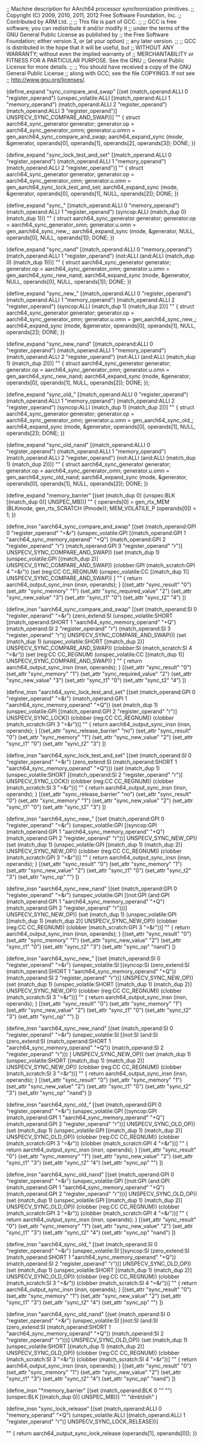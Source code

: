 ;; Machine description for AArch64 processor synchronization primitives.
;; Copyright (C) 2009, 2010, 2011, 2012 Free Software Foundation, Inc.
;; Contributed by ARM Ltd.
;;
;; This file is part of GCC.
;;
;; GCC is free software; you can redistribute it and/or modify it
;; under the terms of the GNU General Public License as published by
;; the Free Software Foundation; either version 3, or (at your option)
;; any later version.
;;
;; GCC is distributed in the hope that it will be useful, but
;; WITHOUT ANY WARRANTY; without even the implied warranty of
;; MERCHANTABILITY or FITNESS FOR A PARTICULAR PURPOSE.  See the GNU
;; General Public License for more details.
;;
;; You should have received a copy of the GNU General Public License
;; along with GCC; see the file COPYING3.  If not see
;; <http://www.gnu.org/licenses/>.

(define_expand "sync_compare_and_swap<mode>"
  [(set (match_operand:ALLI 0 "register_operand")
        (unspec_volatile:ALLI [(match_operand:ALLI 1 "memory_operand")
  			       (match_operand:ALLI 2 "register_operand")
			       (match_operand:ALLI 3 "register_operand")]
			       UNSPECV_SYNC_COMPARE_AND_SWAP))]
  ""
  {
    struct aarch64_sync_generator generator;
    generator.op = aarch64_sync_generator_omrn;
    generator.u.omrn = gen_aarch64_sync_compare_and_swap<mode>;
    aarch64_expand_sync (<MODE>mode, &generator, operands[0], operands[1],
    			 operands[2], operands[3]);
    DONE;
  })

(define_expand "sync_lock_test_and_set<mode>"
  [(match_operand:ALLI 0 "register_operand")
   (match_operand:ALLI 1 "memory_operand")
   (match_operand:ALLI 2 "register_operand")]
  ""
  {
    struct aarch64_sync_generator generator;
    generator.op = aarch64_sync_generator_omn;
    generator.u.omn = gen_aarch64_sync_lock_test_and_set<mode>;
    aarch64_expand_sync (<MODE>mode, &generator, operands[0], operands[1],
                         NULL, operands[2]);
    DONE;
  })

(define_expand "sync_<optab><mode>"
  [(match_operand:ALLI 0 "memory_operand")
   (match_operand:ALLI 1 "register_operand")
   (syncop:ALLI (match_dup 0) (match_dup 1))]
  ""
  {
    struct aarch64_sync_generator generator;
    generator.op = aarch64_sync_generator_omn;
    generator.u.omn = gen_aarch64_sync_new_<optab><mode>;
    aarch64_expand_sync (<MODE>mode, &generator, NULL, operands[0], NULL,
                         operands[1]);
    DONE;
  })

(define_expand "sync_nand<mode>"
  [(match_operand:ALLI 0 "memory_operand")
   (match_operand:ALLI 1 "register_operand")
   (not:ALLI (and:ALLI (match_dup 0) (match_dup 1)))]
  ""
  {
    struct aarch64_sync_generator generator;
    generator.op = aarch64_sync_generator_omn;
    generator.u.omn = gen_aarch64_sync_new_nand<mode>;
    aarch64_expand_sync (<MODE>mode, &generator, NULL, operands[0], NULL,
                         operands[1]);
    DONE;
  })

(define_expand "sync_new_<optab><mode>"
  [(match_operand:ALLI 0 "register_operand")
   (match_operand:ALLI 1 "memory_operand")
   (match_operand:ALLI 2 "register_operand")
   (syncop:ALLI (match_dup 1) (match_dup 2))]
  ""
  {
    struct aarch64_sync_generator generator;
    generator.op = aarch64_sync_generator_omn;
    generator.u.omn = gen_aarch64_sync_new_<optab><mode>;
    aarch64_expand_sync (<MODE>mode, &generator, operands[0], operands[1],
    		    	 NULL, operands[2]);
    DONE;
  })

(define_expand "sync_new_nand<mode>"
  [(match_operand:ALLI 0 "register_operand")
   (match_operand:ALLI 1 "memory_operand")
   (match_operand:ALLI 2 "register_operand")
   (not:ALLI (and:ALLI (match_dup 1) (match_dup 2)))]
  ""
  {
    struct aarch64_sync_generator generator;
    generator.op = aarch64_sync_generator_omn;
    generator.u.omn = gen_aarch64_sync_new_nand<mode>;
    aarch64_expand_sync (<MODE>mode, &generator, operands[0], operands[1],
    			 NULL, operands[2]);
    DONE;
  });

(define_expand "sync_old_<optab><mode>"
  [(match_operand:ALLI 0 "register_operand")
   (match_operand:ALLI 1 "memory_operand")
   (match_operand:ALLI 2 "register_operand")
   (syncop:ALLI (match_dup 1) (match_dup 2))]
  ""
  {
    struct aarch64_sync_generator generator;
    generator.op = aarch64_sync_generator_omn;
    generator.u.omn = gen_aarch64_sync_old_<optab><mode>;
    aarch64_expand_sync (<MODE>mode, &generator, operands[0], operands[1],
    		         NULL, operands[2]);
    DONE;
  })

(define_expand "sync_old_nand<mode>"
  [(match_operand:ALLI 0 "register_operand")
   (match_operand:ALLI 1 "memory_operand")
   (match_operand:ALLI 2 "register_operand")
   (not:ALLI (and:ALLI (match_dup 1) (match_dup 2)))]
  ""
  {
    struct aarch64_sync_generator generator;
    generator.op = aarch64_sync_generator_omn;
    generator.u.omn = gen_aarch64_sync_old_nand<mode>;
    aarch64_expand_sync (<MODE>mode, &generator, operands[0], operands[1],
                         NULL, operands[2]);
    DONE;
  })

(define_expand "memory_barrier"
  [(set (match_dup 0) (unspec:BLK [(match_dup 0)] UNSPEC_MB))]
  ""
{
  operands[0] = gen_rtx_MEM (BLKmode, gen_rtx_SCRATCH (Pmode));
  MEM_VOLATILE_P (operands[0]) = 1;
})

(define_insn "aarch64_sync_compare_and_swap<mode>"
  [(set (match_operand:GPI 0 "register_operand" "=&r")
        (unspec_volatile:GPI
	  [(match_operand:GPI 1 "aarch64_sync_memory_operand" "+Q")
   	   (match_operand:GPI 2 "register_operand" "r")
	   (match_operand:GPI 3 "register_operand" "r")]
	  UNSPECV_SYNC_COMPARE_AND_SWAP))
   (set (match_dup 1) (unspec_volatile:GPI [(match_dup 2)]
                                          UNSPECV_SYNC_COMPARE_AND_SWAP))
   (clobber:GPI (match_scratch:GPI 4 "=&r"))
   (set (reg:CC CC_REGNUM) (unspec_volatile:CC [(match_dup 1)]
                                                UNSPECV_SYNC_COMPARE_AND_SWAP))
   ]
  ""
  {
    return aarch64_output_sync_insn (insn, operands);
  }
  [(set_attr "sync_result"          "0")
   (set_attr "sync_memory"          "1")
   (set_attr "sync_required_value"  "2")
   (set_attr "sync_new_value"       "3")
   (set_attr "sync_t1"              "0")
   (set_attr "sync_t2"              "4")
   ])

(define_insn "aarch64_sync_compare_and_swap<mode>"
  [(set (match_operand:SI 0 "register_operand" "=&r")
        (zero_extend:SI
	  (unspec_volatile:SHORT
	    [(match_operand:SHORT 1 "aarch64_sync_memory_operand" "+Q")
   	     (match_operand:SI 2 "register_operand" "r")
	     (match_operand:SI 3 "register_operand" "r")]
	    UNSPECV_SYNC_COMPARE_AND_SWAP)))
   (set (match_dup 1) (unspec_volatile:SHORT [(match_dup 2)]
                                             UNSPECV_SYNC_COMPARE_AND_SWAP))
   (clobber:SI (match_scratch:SI 4 "=&r"))
   (set (reg:CC CC_REGNUM) (unspec_volatile:CC [(match_dup 1)]
                                                UNSPECV_SYNC_COMPARE_AND_SWAP))
   ]
  ""
  {
    return aarch64_output_sync_insn (insn, operands);
  }
  [(set_attr "sync_result"          "0")
   (set_attr "sync_memory"          "1")
   (set_attr "sync_required_value"  "2")
   (set_attr "sync_new_value"       "3")
   (set_attr "sync_t1"              "0")
   (set_attr "sync_t2"              "4")
   ])

(define_insn "aarch64_sync_lock_test_and_set<mode>"
  [(set (match_operand:GPI 0 "register_operand" "=&r")
        (match_operand:GPI 1 "aarch64_sync_memory_operand" "+Q"))
   (set (match_dup 1)
        (unspec_volatile:GPI [(match_operand:GPI 2 "register_operand" "r")]
	                     UNSPECV_SYNC_LOCK))
   (clobber (reg:CC CC_REGNUM))
   (clobber (match_scratch:GPI 3 "=&r"))]
  ""
  {
    return aarch64_output_sync_insn (insn, operands);
  }
  [(set_attr "sync_release_barrier" "no")
   (set_attr "sync_result"          "0")
   (set_attr "sync_memory"          "1")
   (set_attr "sync_new_value"       "2")
   (set_attr "sync_t1"              "0")
   (set_attr "sync_t2"              "3")
   ])

(define_insn "aarch64_sync_lock_test_and_set<mode>"
  [(set (match_operand:SI 0 "register_operand" "=&r")
        (zero_extend:SI (match_operand:SHORT 1
	                  "aarch64_sync_memory_operand" "+Q")))
   (set (match_dup 1)
        (unspec_volatile:SHORT [(match_operand:SI 2 "register_operand" "r")]
                               UNSPECV_SYNC_LOCK))
   (clobber (reg:CC CC_REGNUM))
   (clobber (match_scratch:SI 3 "=&r"))]
  ""
  {
    return aarch64_output_sync_insn (insn, operands);
  }
  [(set_attr "sync_release_barrier" "no")
   (set_attr "sync_result"          "0")
   (set_attr "sync_memory"          "1")
   (set_attr "sync_new_value"       "2")
   (set_attr "sync_t1"              "0")
   (set_attr "sync_t2"              "3")
   ])

(define_insn "aarch64_sync_new_<optab><mode>"
  [(set (match_operand:GPI 0 "register_operand" "=&r")
        (unspec_volatile:GPI
	  [(syncop:GPI
	     (match_operand:GPI 1 "aarch64_sync_memory_operand" "+Q")
             (match_operand:GPI 2 "register_operand" "r"))]
           UNSPECV_SYNC_NEW_OP))
   (set (match_dup 1)
        (unspec_volatile:GPI [(match_dup 1) (match_dup 2)]
	                    UNSPECV_SYNC_NEW_OP))
   (clobber (reg:CC CC_REGNUM))
   (clobber (match_scratch:GPI 3 "=&r"))]
  ""
  {
    return aarch64_output_sync_insn (insn, operands);
  }
  [(set_attr "sync_result"          "0")
   (set_attr "sync_memory"          "1")
   (set_attr "sync_new_value"       "2")
   (set_attr "sync_t1"              "0")
   (set_attr "sync_t2"              "3")
   (set_attr "sync_op"              "<optab>")
   ])

(define_insn "aarch64_sync_new_nand<mode>"
  [(set (match_operand:GPI 0 "register_operand" "=&r")
        (unspec_volatile:GPI
	  [(not:GPI (and:GPI
                     (match_operand:GPI 1 "aarch64_sync_memory_operand" "+Q")
                     (match_operand:GPI 2 "register_operand" "r")))]
          UNSPECV_SYNC_NEW_OP))
   (set (match_dup 1)
        (unspec_volatile:GPI [(match_dup 1) (match_dup 2)]
	                    UNSPECV_SYNC_NEW_OP))
   (clobber (reg:CC CC_REGNUM))
   (clobber (match_scratch:GPI 3 "=&r"))]
  ""
  {
    return aarch64_output_sync_insn (insn, operands);
  }
  [(set_attr "sync_result"          "0")
   (set_attr "sync_memory"          "1")
   (set_attr "sync_new_value"       "2")
   (set_attr "sync_t1"              "0")
   (set_attr "sync_t2"              "3")
   (set_attr "sync_op"              "nand")
   ])

(define_insn "aarch64_sync_new_<optab><mode>"
  [(set (match_operand:SI 0 "register_operand" "=&r")
        (unspec_volatile:SI
	  [(syncop:SI
             (zero_extend:SI
	       (match_operand:SHORT 1 "aarch64_sync_memory_operand" "+Q"))
               (match_operand:SI 2 "register_operand" "r"))]
          UNSPECV_SYNC_NEW_OP))
   (set (match_dup 1)
        (unspec_volatile:SHORT [(match_dup 1) (match_dup 2)]
	                       UNSPECV_SYNC_NEW_OP))
   (clobber (reg:CC CC_REGNUM))
   (clobber (match_scratch:SI 3 "=&r"))]
  ""
  {
    return aarch64_output_sync_insn (insn, operands);
  }
  [(set_attr "sync_result"          "0")
   (set_attr "sync_memory"          "1")
   (set_attr "sync_new_value"       "2")
   (set_attr "sync_t1"              "0")
   (set_attr "sync_t2"              "3")
   (set_attr "sync_op"              "<optab>")
   ])

(define_insn "aarch64_sync_new_nand<mode>"
  [(set (match_operand:SI 0 "register_operand" "=&r")
        (unspec_volatile:SI
	  [(not:SI
	     (and:SI
               (zero_extend:SI
	         (match_operand:SHORT 1 "aarch64_sync_memory_operand" "+Q"))
               (match_operand:SI 2 "register_operand" "r")))
	  ] UNSPECV_SYNC_NEW_OP))
   (set (match_dup 1)
        (unspec_volatile:SHORT [(match_dup 1) (match_dup 2)]
	                       UNSPECV_SYNC_NEW_OP))
   (clobber (reg:CC CC_REGNUM))
   (clobber (match_scratch:SI 3 "=&r"))]
  ""
  {
    return aarch64_output_sync_insn (insn, operands);
  }
  [(set_attr "sync_result"          "0")
   (set_attr "sync_memory"          "1")
   (set_attr "sync_new_value"       "2")
   (set_attr "sync_t1"              "0")
   (set_attr "sync_t2"              "3")
   (set_attr "sync_op"              "nand")
   ])

(define_insn "aarch64_sync_old_<optab><mode>"
  [(set (match_operand:GPI 0 "register_operand" "=&r")
        (unspec_volatile:GPI
          [(syncop:GPI
             (match_operand:GPI 1 "aarch64_sync_memory_operand" "+Q")
             (match_operand:GPI 2 "register_operand" "r"))]
          UNSPECV_SYNC_OLD_OP))
   (set (match_dup 1)
        (unspec_volatile:GPI [(match_dup 1) (match_dup 2)]
	                     UNSPECV_SYNC_OLD_OP))
   (clobber (reg:CC CC_REGNUM))
   (clobber (match_scratch:GPI 3 "=&r"))
   (clobber (match_scratch:GPI 4 "=&r"))]
  ""
  {
    return aarch64_output_sync_insn (insn, operands);
  }
  [(set_attr "sync_result"          "0")
   (set_attr "sync_memory"          "1")
   (set_attr "sync_new_value"       "2")
   (set_attr "sync_t1"              "3")
   (set_attr "sync_t2"              "4")
   (set_attr "sync_op"              "<optab>")
   ])

(define_insn "aarch64_sync_old_nand<mode>"
  [(set (match_operand:GPI 0 "register_operand" "=&r")
        (unspec_volatile:GPI
	  [(not:GPI (and:GPI
                     (match_operand:GPI 1 "aarch64_sync_memory_operand" "+Q")
                     (match_operand:GPI 2 "register_operand" "r")))]
          UNSPECV_SYNC_OLD_OP))
   (set (match_dup 1)
        (unspec_volatile:GPI [(match_dup 1) (match_dup 2)]
	                     UNSPECV_SYNC_OLD_OP))
   (clobber (reg:CC CC_REGNUM))
   (clobber (match_scratch:GPI 3 "=&r"))
   (clobber (match_scratch:GPI 4 "=&r"))]
  ""
  {
    return aarch64_output_sync_insn (insn, operands);
  }
  [(set_attr "sync_result"          "0")
   (set_attr "sync_memory"          "1")
   (set_attr "sync_new_value"       "2")
   (set_attr "sync_t1"              "3")
   (set_attr "sync_t2"              "4")
   (set_attr "sync_op"              "nand")
   ])

(define_insn "aarch64_sync_old_<optab><mode>"
  [(set (match_operand:SI 0 "register_operand" "=&r")
        (unspec_volatile:SI
	  [(syncop:SI
             (zero_extend:SI
	       (match_operand:SHORT 1 "aarch64_sync_memory_operand" "+Q"))
               (match_operand:SI 2 "register_operand" "r"))]
           UNSPECV_SYNC_OLD_OP))
   (set (match_dup 1)
        (unspec_volatile:SHORT [(match_dup 1) (match_dup 2)]
	                       UNSPECV_SYNC_OLD_OP))
   (clobber (reg:CC CC_REGNUM))
   (clobber (match_scratch:SI 3 "=&r"))
   (clobber (match_scratch:SI 4 "=&r"))]
  ""
  {
    return aarch64_output_sync_insn (insn, operands);
  }
  [(set_attr "sync_result"          "0")
   (set_attr "sync_memory"          "1")
   (set_attr "sync_new_value"       "2")
   (set_attr "sync_t1"              "3")
   (set_attr "sync_t2"              "4")
   (set_attr "sync_op"              "<optab>")
   ])

(define_insn "aarch64_sync_old_nand<mode>"
  [(set (match_operand:SI 0 "register_operand" "=&r")
        (unspec_volatile:SI
	  [(not:SI
	     (and:SI
               (zero_extend:SI
		 (match_operand:SHORT 1 "aarch64_sync_memory_operand" "+Q"))
                 (match_operand:SI 2 "register_operand" "r")))]
          UNSPECV_SYNC_OLD_OP))
   (set (match_dup 1)
        (unspec_volatile:SHORT [(match_dup 1) (match_dup 2)]
	                       UNSPECV_SYNC_OLD_OP))
   (clobber (reg:CC CC_REGNUM))
   (clobber (match_scratch:SI 3 "=&r"))
   (clobber (match_scratch:SI 4 "=&r"))]
  ""
  {
    return aarch64_output_sync_insn (insn, operands);
  }
  [(set_attr "sync_result"          "0")
   (set_attr "sync_memory"          "1")
   (set_attr "sync_new_value"       "2")
   (set_attr "sync_t1"              "3")
   (set_attr "sync_t2"              "4")
   (set_attr "sync_op"              "nand")
   ])

(define_insn "*memory_barrier"
  [(set (match_operand:BLK 0 "" "")
	(unspec:BLK [(match_dup 0)] UNSPEC_MB))]
  ""
  "dmb\\tish"
)

(define_insn "sync_lock_release<mode>"
  [(set (match_operand:ALLI 0 "memory_operand" "+Q")
  	(unspec_volatile:ALLI [(match_operand:ALLI 1 "register_operand" "r")]
	                      UNSPECV_SYNC_LOCK_RELEASE))]

  ""
  {
    return aarch64_output_sync_lock_release (operands[1], operands[0]);
  })

